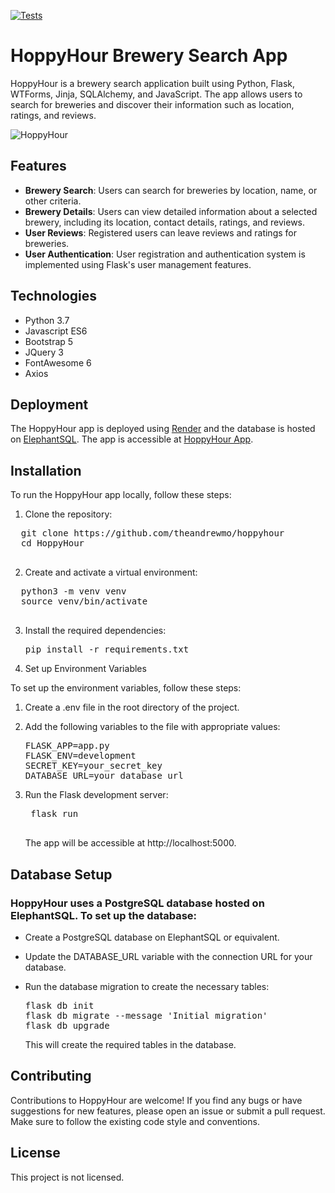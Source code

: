 [![Tests](https://github.com/theandrewmo/hoppyhour/actions/workflows/tests.yml/badge.svg)](https://github.com/theandrewmo/hoppyhour/actions/workflows/tests.yml)



# HoppyHour Brewery Search App

HoppyHour is a brewery search application built using Python, Flask, WTForms, Jinja, SQLAlchemy, and JavaScript. The app allows users to search for breweries and discover their information such as location, ratings, and reviews.

![HoppyHour](https://github.com/theandrewmo/hoppyhour/blob/main/main.png?raw=true)

## Features

- **Brewery Search**: Users can search for breweries by location, name, or other criteria.
- **Brewery Details**: Users can view detailed information about a selected brewery, including its location, contact details, ratings, and reviews.
- **User Reviews**: Registered users can leave reviews and ratings for breweries.
- **User Authentication**: User registration and authentication system is implemented using Flask's user management features.

## Technologies

- Python 3.7
- Javascript ES6
- Bootstrap 5
- JQuery 3
- FontAwesome 6
- Axios

## Deployment

The HoppyHour app is deployed using [Render](https://render.com) and the database is hosted on [ElephantSQL](https://www.elephantsql.com/). The app is accessible at [HoppyHour App](https://hoppyhour.onrender.com/).

## Installation

To run the HoppyHour app locally, follow these steps:

1. Clone the repository:
   
  <pre>
  git clone https://github.com/theandrewmo/hoppyhour
  cd HoppyHour
  </pre>
   
2. Create and activate a virtual environment:

  <pre>
  python3 -m venv venv
  source venv/bin/activate
  </pre>
    
3. Install the required dependencies:
   
   <pre>
   pip install -r requirements.txt
   </pre>
   
4. Set up Environment Variables

  To set up the environment variables, follow these steps:

   1. Create a .env file in the root directory of the project.

   2. Add the following variables to the file with appropriate values:
  
      <pre>
      FLASK_APP=app.py
      FLASK_ENV=development
      SECRET_KEY=your_secret_key
      DATABASE_URL=your_database_url
      </pre>

 5. Run the Flask development server:

     <pre>
     flask run
     </pre>
     
     The app will be accessible at http://localhost:5000.

## Database Setup
### HoppyHour uses a PostgreSQL database hosted on ElephantSQL. To set up the database:

- Create a PostgreSQL database on ElephantSQL or equivalent.

- Update the DATABASE_URL variable with the connection URL for your database.

- Run the database migration to create the necessary tables:

  <pre>
  flask db init
  flask db migrate --message 'Initial migration'
  flask db upgrade
  </pre>
  
  This will create the required tables in the database. 
  
## Contributing
Contributions to HoppyHour are welcome! If you find any bugs or have suggestions for new features, please open an issue or submit a pull request. Make sure to follow the existing code style and conventions.


## License
This project is not licensed.
   
   
   
   
   
   
   
   
   
   
   
   

